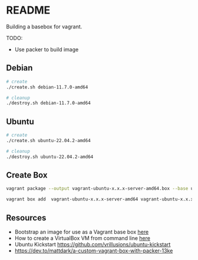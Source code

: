 # README

Building a basebox for vagrant.  

TODO:

* Use packer to build image

## Debian

```sh
# create
./create.sh debian-11.7.0-amd64 

# cleanup
./destroy.sh debian-11.7.0-amd64 
```

## Ubuntu

```sh
# create
./create.sh ubuntu-22.04.2-amd64

# cleanup
./destroy.sh ubuntu-22.04.2-amd64
```

## Create Box

```sh
vagrant package --output vagrant-ubuntu-x.x.x-server-amd64.box --base ubuntu-x.x.x-server-amd64

vagrant box add  vagrant-ubuntu-x.x.x-server-amd64 vagrant-ubuntu-x.x.x-server-amd64.box
```


## Resources

* Bootstrap an image for use as a Vagrant base box [here](https://gist.github.com/chuckg/7902165)
* How to create a VirtualBox VM from command line [here](https://andreafortuna.org/2019/10/24/how-to-create-a-virtualbox-vm-from-command-line/)
* Ubuntu Kickstart https://github.com/vrillusions/ubuntu-kickstart
* https://dev.to/mattdark/a-custom-vagrant-box-with-packer-13ke